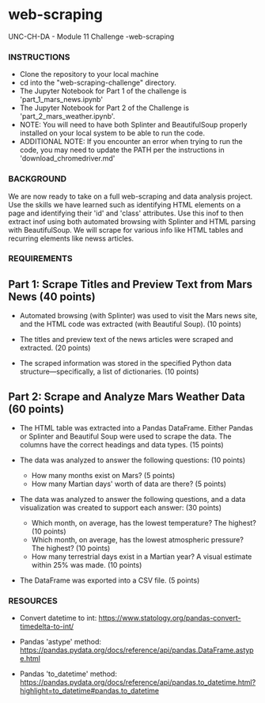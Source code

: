 # web-scraping
UNC-CH-DA - Module 11 Challenge -web-scraping

### **INSTRUCTIONS**
* Clone the repository to your local machine
* cd into the "web-scraping-challenge" directory.
* The Jupyter Notebook for Part 1 of the challenge is 'part_1_mars_news.ipynb'
* The Jupyter Notebook for Part 2 of the Challenge is 'part_2_mars_weather.ipynb'.
* NOTE: You will need to have both Splinter and BeautifulSoup properly installed on your local system to be able to run the code.
* ADDITIONAL NOTE: If you encounter an error when trying to run the code, you may need to update the PATH per the instructions in 'download_chromedriver.md'

### **BACKGROUND**

We are now ready to take on a full web-scraping and data analysis project. Use the skills we have learned such as identifying HTML elements on a page and identifying their 'id' and 'class' attributes. Use this inof to then extract inof using both automated browsing with Splinter and HTML parsing with BeautifulSoup. We will scrape for various info like HTML tables and recurring elements like newss articles.


### **REQUIREMENTS**

## **Part 1: Scrape Titles and Preview Text from Mars News (40 points)**

* Automated browsing (with Splinter) was used to visit the Mars news site, and
the HTML code was extracted (with Beautiful Soup). (10 points)

* The titles and preview text of the news articles were scraped and extracted. (20 points)

* The scraped information was stored in the specified Python data structure—specifically, a list of dictionaries. (10 points)

## **Part 2: Scrape and Analyze Mars Weather Data (60 points)**

* The HTML table was extracted into a Pandas DataFrame. Either Pandas or Splinter and Beautiful Soup were used to scrape the data. The columns have the correct headings and data types. (15 points)

* The data was analyzed to answer the following questions: (10 points)

    * How many months exist on Mars? (5 points)
    * How many Martian days' worth of data are there? (5 points)

* The data was analyzed to answer the following questions, and a data visualization was created to support each answer: (30 points)

    * Which month, on average, has the lowest temperature? The highest? (10 points)
    * Which month, on average, has the lowest atmospheric pressure? The highest? (10 points)
    * How many terrestrial days exist in a Martian year? A visual estimate within 25% was made. (10 points)

* The DataFrame was exported into a CSV file. (5 points)

### **RESOURCES**
* Convert datetime to int: https://www.statology.org/pandas-convert-timedelta-to-int/ 

* Pandas 'astype' method: https://pandas.pydata.org/docs/reference/api/pandas.DataFrame.astype.html 

* Pandas 'to_datetime' method: https://pandas.pydata.org/docs/reference/api/pandas.to_datetime.html?highlight=to_datetime#pandas.to_datetime 